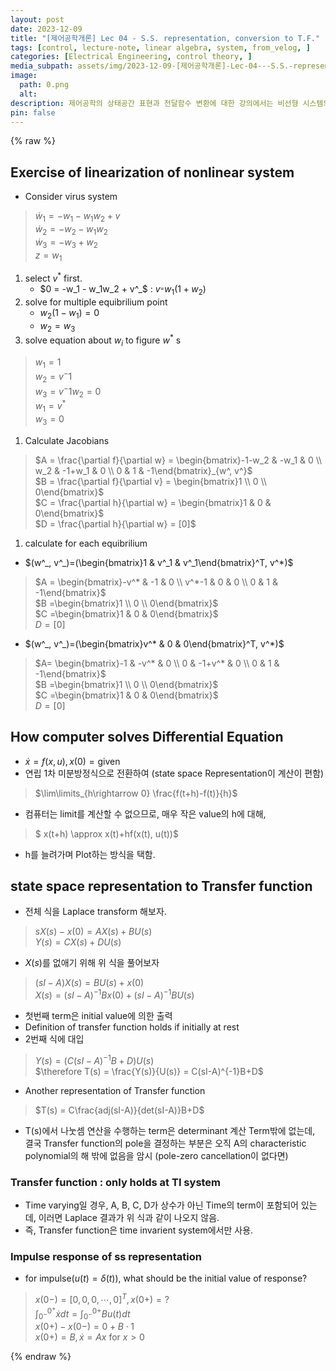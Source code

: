 ```yaml
---
layout: post
date: 2023-12-09
title: "[제어공학개론] Lec 04 - S.S. representation, conversion to T.F."
tags: [control, lecture-note, linear algebra, system, from_velog, ]
categories: [Electrical Engineering, control theory, ]
media_subpath: assets/img/2023-12-09-[제어공학개론]-Lec-04---S.S.-representation,-conversion-to-T.F..md
image:
  path: 0.png
  alt:  
description: 제어공학의 상태공간 표현과 전달함수 변환에 대한 강의에서는 비선형 시스템의 선형화, 컴퓨터의 미분 방정식 해결 방법, 상태공간 표현을 라플라스 변환하여 전달함수를 도출하는 과정이 설명된다. 전달함수는 시간 불변 시스템에만 적용 가능하며, 임펄스 응답에 대한 초기값도 다루어진다.
pin: false
---
```



{% raw %}


## Exercise of linearization of nonlinear system

- Consider virus system

> $\dot w_1 = -w_1 - w_1w_2+v$  
> $\dot w_2 = -w_2-w_1w_2$  
> $\dot w_3 = -w_3+w_2$  
> $z = w_1$

1. select $v^*$ first.
	- $0 = -w_1 - w_1w_2 + v^_$ : $v^_ = w_1(1+w_2)$
2. solve for multiple equibrilium point
	- $w_2(1-w_1) = 0$
	- $w_2 = w_3$
3. solve equation about $w_i$ to figure $w^*$ s

> $w_1=1$  
> $w_2 = v^-1$  
> $w_3 = v^-1$$w_2=0$  
> $w_1 = v^*$  
> $w_3 = 0$

1. Calculate Jacobians

> $A = \frac{\partial f}{\partial w} = \begin{bmatrix}-1-w_2 & -w_1 & 0 \\ w_2 & -1+w_1 & 0 \\ 0 & 1 & -1\end{bmatrix}_{w^, v^}$  
> $B = \frac{\partial f}{\partial v} = \begin{bmatrix}1 \\ 0 \\ 0\end{bmatrix}$  
> $C = \frac{\partial h}{\partial w} = \begin{bmatrix}1 & 0 & 0\end{bmatrix}$  
> $D = \frac{\partial h}{\partial w} = [0]$

1. calculate for each equibrilium
- $(w^_, v^_)=(\begin{bmatrix}1 & v^_1 & v^_1\end{bmatrix}^T, v^*)$

> $A  = \begin{bmatrix}-v^* & -1 & 0 \\ v^*-1 & 0 & 0 \\ 0 & 1 & -1\end{bmatrix}$  
> $B =\begin{bmatrix}1 \\ 0 \\ 0\end{bmatrix}$  
> $C =\begin{bmatrix}1 & 0 & 0\end{bmatrix}$  
> $D =[0]$

- $(w^_, v^_)=(\begin{bmatrix}v^* & 0 & 0\end{bmatrix}^T, v^*)$

> $A= \begin{bmatrix}-1 & -v^* & 0 \\ 0 & -1+v^* & 0 \\ 0 & 1 & -1\end{bmatrix}$  
> $B =\begin{bmatrix}1 \\ 0 \\ 0\end{bmatrix}$  
> $C =\begin{bmatrix}1 & 0 & 0\end{bmatrix}$  
> $D =[0]$


## How computer solves Differential Equation

- $\dot x = f(x, u), x(0)=\text{given}$
- 연립 1차 미분방정식으로 전환하여 (state space Representation이 계산이 편함)

> $\lim\limits_{h\rightarrow 0} \frac{f(t+h)-f(t)}{h}$

- 컴퓨터는 limit를 계산할 수 없으므로, 매우 작은 value의 h에 대해,

> $ x(t+h) \approx x(t)+hf(x(t), u(t))$

- h를 늘려가며 Plot하는 방식을 택함.

## state space representation to Transfer function

- 전체 식을 Laplace transform 해보자.

> $sX(s)-x(0) = AX(s)+BU(s)$  
> $Y(s) = CX(s) +DU(s)$

- $X(s)$를 없애기 위해 위 식을 풀어보자

> $(sI-A)X(s) = BU(s)+x(0)$  
> $X(s) = (sI-A)^{-1}Bx(0)+(sI-A)^{-1}BU(s)$

- 첫번째 term은 initial value에 의한 출력
- Definition of transfer function holds if initially at rest
- 2번째 식에 대입

> $Y(s) = (C(sI-A)^{-1}B + D)U(s)$  
> $\therefore T(s) = \frac{Y(s)}{U(s)} = C(sI-A)^{-1}B+D$

- Another representation of Transfer function

> $T(s) = C\frac{adj(sI-A)}{det(sI-A)}B+D$

- T(s)에서 나눗셈 연산을 수행하는 term은 determinant 계산 Term밖에 없는데, 결국 Transfer function의 pole을 결정하는 부분은 오직 A의 characteristic polynomial의 해 밖에 없음을 암시 (pole-zero cancellation이 없다면)

### Transfer function : only holds at TI system

- Time varying일 경우, A, B, C, D가 상수가 아닌 Time의 term이 포함되어 있는데, 이러면 Laplace 결과가 위 식과 같이 나오지 않음.
- 즉, Transfer function은 time invarient system에서만 사용.

### Impulse response of ss representation

- for impulse($u(t) = \delta (t)$), what should be the initial value of response?

> $x(0-) = [0, 0, 0,\cdots, 0]^T, x(0+) = \text{?}$  
> $\int_{0^-}^{0^+}\dot x dt = \int_{0^-}^{0+}Bu(t) dt$  
> $x(0+)-x(0-) = 0+B \cdot 1$  
> $x(0+) = B,  \dot x = Ax \text{ for }x>0$


{% endraw %}

